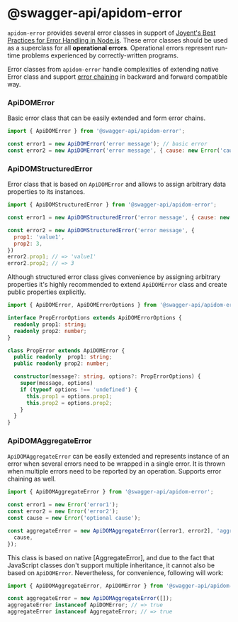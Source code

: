 # @swagger-api/apidom-error

`apidom-error` provides several error classes in support of [Joyent's Best Practices for Error Handling in Node.js](http://web.archive.org/web/20150221074228/http://www.joyent.com/developers/node/design/errors).
These error classes should be used as a superclass for all **operational errors**.
Operational errors represent run-time problems experienced by correctly-written programs.

Error classes from `apidom-error` handle complexities of extending native Error class
and support [error chaining](https://developer.mozilla.org/en-US/docs/Web/JavaScript/Reference/Global_Objects/Error/cause)
in backward and forward compatible way.

### ApiDOMError

Basic error class that can be easily extended and form error chains.

```js
import { ApiDOMError } from '@swagger-api/apidom-error';

const error1 = new ApiDOMError('error message'); // basic error
const error2 = new ApiDOMError('error message', { cause: new Error('cause') }); // error chain
```

### ApiDOMStructuredError

Error class that is based on `ApiDOMError` and allows to assign arbitrary data properties to its instances.

```js
import { ApiDOMStructuredError } from '@swagger-api/apidom-error';

const error1 = new ApiDOMStructuredError('error message', { cause: new Error('cause') }); // just like ApiDOMError

const error2 = new ApiDOMStructuredError('error message', {
  prop1: 'value1',
  prop2: 3,
})
error2.prop1; // => 'value1'
error2.prop2; // => 3
```

Although structured error class gives convenience by assigning arbitrary properties
it's highly recommended to extend `ApiDOMError` class and create public properties
explicitly.

```typescript
import { ApiDOMError, ApiDOMErrorOptions } from '@swagger-api/apidom-error';

interface PropErrorOptions extends ApiDOMErrorOptions {
  readonly prop1: string;
  readonly prop2: number;
}

class PropError extends ApiDOMError {
  public readonly  prop1: string;
  public readonly prop2: number;

  constructor(message?: string, options?: PropErrorOptions) {
    super(message, options)
    if (typeof options !== 'undefined') {
      this.prop1 = options.prop1;
      this.prop2 = options.prop2;
    }
  }
}
```

### ApiDOMAggregateError

`ApiDOMAggregateError` can be easily extended and represents instance of an error when
several errors need to be wrapped in a single error. It is thrown when multiple errors
need to be reported by an operation. Supports error chaining as well.

```js
import { ApiDOMAggregateError } from '@swagger-api/apidom-error';

const error1 = new Error('error1');
const error2 = new Error('error2');
const cause = new Error('optional cause');

const aggregateError = new ApiDOMAggregateError([error1, error2], 'aggregate error', {
  cause,
});
```

This class is based on native [AggregateError], and due to the fact that JavaScript
classes don't support multiple inheritance, it cannot also be based on `ApiDOMError`.
Nevertheless, for convenience, following will work:

```js
import { ApiDOMAggregateError, ApiDOMError } from '@swagger-api/apidom-error';

const aggregateError = new ApiDOMAggregateError([]);
aggregateError instanceof ApiDOMError; // => true
aggregateError instanceof AggregateError; // => true
```


